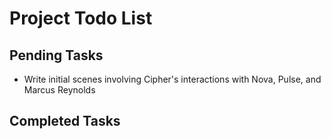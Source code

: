 # Project Todo List

## Pending Tasks
- Write initial scenes involving Cipher's interactions with Nova, Pulse, and Marcus Reynolds

## Completed Tasks
